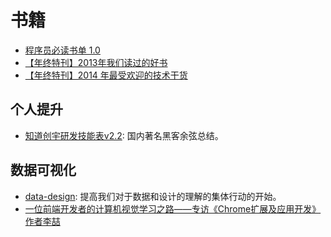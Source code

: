 # 书籍
- [程序员必读书单 1.0](http://lucida.me/blog/developer-reading-list/)
- [【年终特刊】2013年我们读过的好书](http://weekly.manong.io/issues/15)
- [【年终特刊】2014 年最受欢迎的技术干货](http://weekly.manong.io/issues/56?ref=wechat#rd&sukey=fd39034cdd3ad743b280ffef9af25891aa1a9a051e1f9a773a149f68b5db01e9eb3173610fad1bb3863457c27a735cb9)

## 个人提升
- [知道创宇研发技能表v2.2](http://vdisk.weibo.com/s/EPyLE0kt9Mow): 国内著名黑客余弦总结。

## 数据可视化
- [data-design](https://github.com/infoactive/data-design/): 提高我们对于数据和设计的理解的集体行动的开始。
- [一位前端开发者的计算机视觉学习之路——专访《Chrome扩展及应用开发》作者李喆](http://www.ituring.com.cn/article/123884)